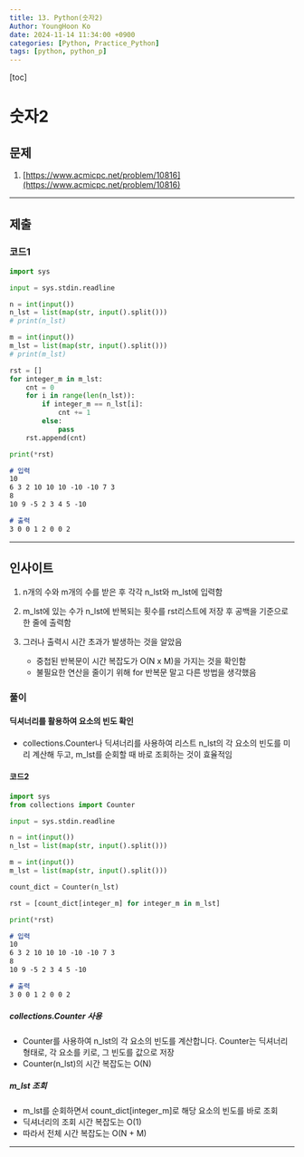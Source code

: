 ```yaml
---
title: 13. Python(숫자2)
Author: YoungHoon Ko
date: 2024-11-14 11:34:00 +0900
categories: [Python, Practice_Python]
tags: [python, python_p]
---
```


[toc]

# 숫자2

## 문제

1. [https://www.acmicpc.net/problem/10816](https://www.acmicpc.net/problem/10816) 

---

## 제출

### 코드1

```python
import sys

input = sys.stdin.readline

n = int(input())
n_lst = list(map(str, input().split()))
# print(n_lst)

m = int(input())
m_lst = list(map(str, input().split()))
# print(m_lst)

rst = []
for integer_m in m_lst:
    cnt = 0
    for i in range(len(n_lst)):
        if integer_m == n_lst[i]:
            cnt += 1
        else:
            pass
    rst.append(cnt)

print(*rst)
```

```markdown
# 입력
10
6 3 2 10 10 10 -10 -10 7 3
8
10 9 -5 2 3 4 5 -10
```

```markdown
# 출력
3 0 0 1 2 0 0 2
```

---

## 인사이트

1. n개의 수와 m개의 수를 받은 후 각각 n_lst와 m_lst에 입력함

2. m_lst에 있는 수가 n_lst에 반복되는 횟수를 rst리스트에 저장 후 공백을 기준으로 한 줄에 출력함

3. 그러나 출력시 시간 초과가 발생하는 것을 알았음
   - 중첩된 반복문이 시간 복잡도가 O(N x M)을 가지는 것을 확인함
   - 불필요한 연산을 줄이기 위해 for 반복문 말고 다른 방법을 생각했음


### 풀이

#### 딕셔너리를 활용하여 요소의 빈도 확인

- collections.Counter나 딕셔너리를 사용하여 리스트 n_lst의 각 요소의 빈도를 미리 계산해 두고, m_lst를 순회할 때 바로 조회하는 것이 효율적임

#### 코드2

```python
import sys
from collections import Counter

input = sys.stdin.readline

n = int(input())
n_lst = list(map(str, input().split()))

m = int(input())
m_lst = list(map(str, input().split()))

count_dict = Counter(n_lst)

rst = [count_dict[integer_m] for integer_m in m_lst]

print(*rst)
```

```markdown
# 입력
10
6 3 2 10 10 10 -10 -10 7 3
8
10 9 -5 2 3 4 5 -10
```

```markdown
# 출력
3 0 0 1 2 0 0 2
```

##### 	collections.Counter **사용**

- Counter를 사용하여 n_lst의 각 요소의 빈도를 계산합니다. Counter는 딕셔너리 형태로, 각 요소를 키로, 그 빈도를 값으로 저장
- Counter(n_lst)의 시간 복잡도는 O(N) 

##### m_lst 조회

- m_lst를 순회하면서 count_dict[integer_m]로 해당 요소의 빈도를 바로 조회
- 딕셔너리의 조회 시간 복잡도는 O(1) 
- 따라서 전체 시간 복잡도는 O(N + M)

---
